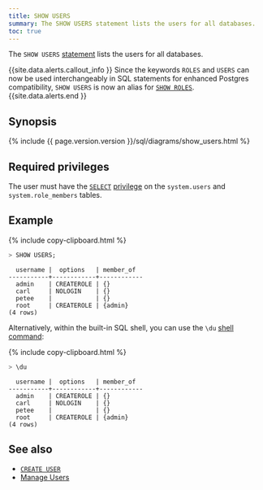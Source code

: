 ```yaml
---
title: SHOW USERS
summary: The SHOW USERS statement lists the users for all databases.
toc: true
---
```


The `SHOW USERS` [statement](sql-statements.html) lists the users for all databases.

{{site.data.alerts.callout_info }}
 Since the keywords `ROLES` and `USERS` can now be used interchangeably in SQL statements for enhanced Postgres compatibility, `SHOW USERS` is now an alias for [`SHOW ROLES`](show-roles.html).
{{site.data.alerts.end }}

## Synopsis

<div>
{% include {{ page.version.version }}/sql/diagrams/show_users.html %}
</div>

## Required privileges

The user must have the [`SELECT`](select-clause.html) [privilege](authorization.html#assign-privileges) on the `system.users` and `system.role_members` tables.

## Example

{% include copy-clipboard.html %}
~~~ sql
> SHOW USERS;
~~~

~~~
  username |  options   | member_of
-----------+------------+------------
  admin    | CREATEROLE | {}
  carl     | NOLOGIN    | {}
  petee    |            | {}
  root     | CREATEROLE | {admin}
(4 rows)
~~~

Alternatively, within the built-in SQL shell, you can use the `\du` [shell command](cockroach-sql.html#commands):

{% include copy-clipboard.html %}
~~~ sql
> \du
~~~

~~~
  username |  options   | member_of
-----------+------------+------------
  admin    | CREATEROLE | {}
  carl     | NOLOGIN    | {}
  petee    |            | {}
  root     | CREATEROLE | {admin}
(4 rows)
~~~

## See also

- [`CREATE USER`](create-user.html)
- [Manage Users](authorization.html#create-and-manage-users)
